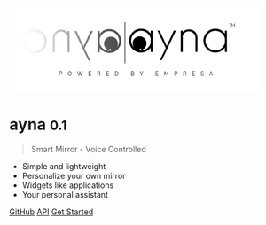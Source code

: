 <!-- _coverpage.md -->

<!-- ![](_media/background.png) -->
![logo](_media/aynalogo.png)

# ayna <small>0.1</small>

> Smart Mirror - Voice Controlled

- Simple and lightweight
- Personalize your own mirror
- Widgets like applications
- Your personal assistant

[GitHub](https://github.com/aakarkun/ayna/)
[API](https://giuthub.com/meemimos/ayna-api)
[Get Started](#introduction)

